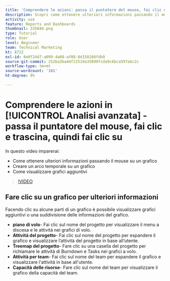 ```yaml
---
title: 'Comprendere le azioni: passa il puntatore del mouse, fai clic e trascina, quindi fai clic su'
description: Scopri come ottenere ulteriori informazioni passando il mouse su un grafico, creare un arco temporale su un grafico e come visualizzare grafici aggiuntivi, il tutto in [!UICONTROL Analisi avanzata].
activity: use
feature: Reports and Dashboards
thumbnail: 335044.png
type: Tutorial
role: User
level: Beginner
team: Technical Marketing
kt: 8722
exl-id: 8e0f24d7-a099-4a08-af08-8d150104fdb9
source-git-commit: 252ba3ba44f22519a35899fcda9c6bca597a6c2c
workflow-type: tm+mt
source-wordcount: '181'
ht-degree: 0%

---
```


# Comprendere le azioni in [!UICONTROL Analisi avanzata] - passa il puntatore del mouse, fai clic e trascina, quindi fai clic su

In questo video imparerai:

* Come ottenere ulteriori informazioni passando il mouse su un grafico
* Creare un arco temporale su un grafico
* Come visualizzare grafici aggiuntivi

>[!VIDEO](https://video.tv.adobe.com/v/335044/?quality=12)

## Fare clic su un grafico per ulteriori informazioni

Facendo clic su alcune parti di un grafico è possibile visualizzare grafici aggiuntivi o una suddivisione delle informazioni del grafico.

* **piano di volo**- Fai clic sul nome del progetto per visualizzare il menu a discesa e le attività nei grafici di volo.
* **Attività del progetto**- Fai clic sul nome del progetto per espandere il grafico e visualizzare l’attività del progetto in base all’utente.
* **Treemap del progetto**- Fare clic su una casella del progetto per richiamare le attività di Burndown e Tasks nei grafici a volo.
* **Attività per team**- Fai clic sul nome del team per espandere il grafico e visualizzare l&#39;attività in base all&#39;utente.
* **Capacità delle risorse**- Fare clic sul nome del team per visualizzare il grafico della capacità del team.
